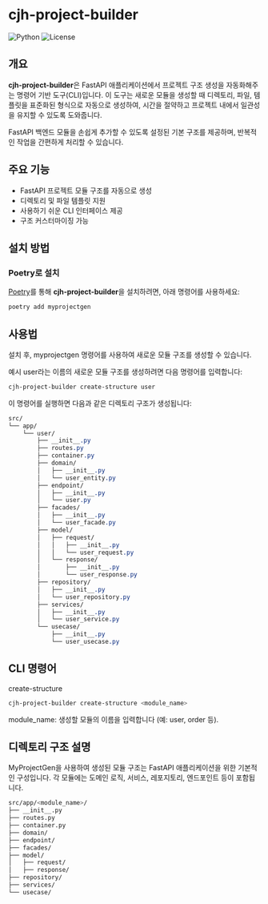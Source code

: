 # cjh-project-builder

![Python](https://img.shields.io/badge/Python-3.8%2B-blue)
![License](https://img.shields.io/badge/License-MIT-green)

## 개요

**cjh-project-builder**은 FastAPI 애플리케이션에서 프로젝트 구조 생성을 자동화해주는 명령어 기반 도구(CLI)입니다. 이 도구는 새로운 모듈을 생성할 때 디렉토리, 파일, 템플릿을 표준화된 형식으로 자동으로 생성하여, 시간을 절약하고 프로젝트 내에서 일관성을 유지할 수 있도록 도와줍니다.

FastAPI 백엔드 모듈을 손쉽게 추가할 수 있도록 설정된 기본 구조를 제공하며, 반복적인 작업을 간편하게 처리할 수 있습니다.

## 주요 기능

- FastAPI 프로젝트 모듈 구조를 자동으로 생성
- 디렉토리 및 파일 템플릿 지원
- 사용하기 쉬운 CLI 인터페이스 제공
- 구조 커스터마이징 가능

## 설치 방법

### Poetry로 설치

[Poetry](https://python-poetry.org/)를 통해 **cjh-project-builder**을 설치하려면, 아래 명령어를 사용하세요:

```bash
poetry add myprojectgen
```

## 사용법
설치 후, myprojectgen 명령어를 사용하여 새로운 모듈 구조를 생성할 수 있습니다.

예시
user라는 이름의 새로운 모듈 구조를 생성하려면 다음 명령어를 입력합니다:

```bash
cjh-project-builder create-structure user
```

이 명령어를 실행하면 다음과 같은 디렉토리 구조가 생성됩니다:
```css
src/
└── app/
    └── user/
        ├── __init__.py
        ├── routes.py
        ├── container.py
        ├── domain/
        │   ├── __init__.py
        │   └── user_entity.py
        ├── endpoint/
        │   ├── __init__.py
        │   └── user.py
        ├── facades/
        │   ├── __init__.py
        │   └── user_facade.py
        ├── model/
        │   ├── request/
        │   │   ├── __init__.py
        │   │   └── user_request.py
        │   └── response/
        │       ├── __init__.py
        │       └── user_response.py
        ├── repository/
        │   ├── __init__.py
        │   └── user_repository.py
        ├── services/
        │   ├── __init__.py
        │   └── user_service.py
        └── usecase/
            ├── __init__.py
            └── user_usecase.py
```

## CLI 명령어
create-structure
```bash
cjh-project-builder create-structure <module_name>
```
module_name: 생성할 모듈의 이름을 입력합니다 (예: user, order 등).

## 디렉토리 구조 설명
MyProjectGen을 사용하여 생성된 모듈 구조는 FastAPI 애플리케이션을 위한 기본적인 구성입니다. 각 모듈에는 도메인 로직, 서비스, 레포지토리, 엔드포인트 등이 포함됩니다.
```bash
src/app/<module_name>/
├── __init__.py
├── routes.py
├── container.py
├── domain/
├── endpoint/
├── facades/
├── model/
│   ├── request/
│   ├── response/
├── repository/
├── services/
└── usecase/
```